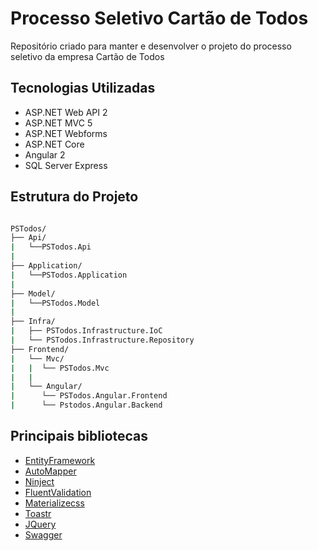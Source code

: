 # Processo Seletivo Cartão de Todos
Repositório criado para manter e desenvolver o projeto do processo seletivo da empresa Cartão de Todos

## Tecnologias Utilizadas
- ASP.NET Web API 2
- ASP.NET MVC 5
- ASP.NET Webforms
- ASP.NET Core
- Angular 2
- SQL Server Express

## Estrutura do Projeto
```bash

PSTodos/
├── Api/
|   └──PSTodos.Api
|
├── Application/
|   └──PSTodos.Application
|
├── Model/
|   └──PSTodos.Model
|
├── Infra/
|   ├── PSTodos.Infrastructure.IoC
|   └── PSTodos.Infrastructure.Repository
├── Frontend/
|   └── Mvc/
|   |  └── PSTodos.Mvc
|   |
|   └── Angular/
|      └── PSTodos.Angular.Frontend
|      └── Pstodos.Angular.Backend


```

## Principais bibliotecas
- [EntityFramework](https://github.com/aspnet/EntityFramework6)
- [AutoMapper](https://github.com/AutoMapper/AutoMapper)
- [Ninject](https://github.com/ninject/Ninject)
- [FluentValidation](https://github.com/JeremySkinner/FluentValidation)
- [Materializecss](https://github.com/Dogfalo/materialize)
- [Toastr](https://github.com/CodeSeven/toastr)
- [JQuery](https://github.com/jquery/jquery)
- [Swagger](https://github.com/domaindrivendev/Swashbuckle)

